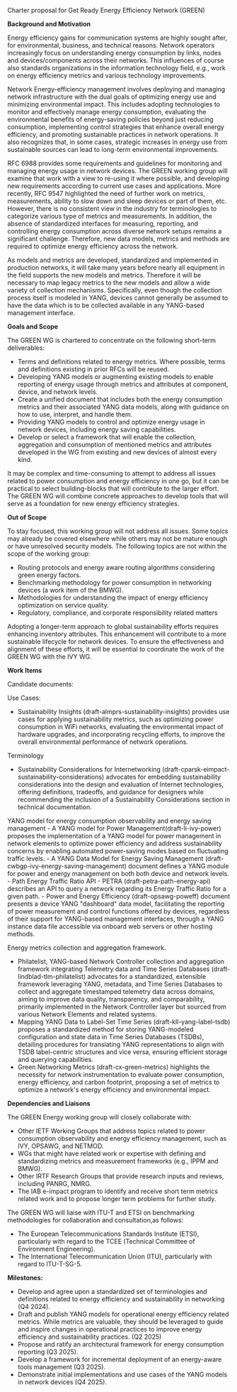 Charter proposal for Get Ready Energy Efficiency Network (GREEN)

**Background and Motivation**

Energy efficiency gains for communication systems are highly sought after, for environmental, business, and technical reasons. Network operators increasingly focus on understanding energy consumption by links, nodes and devices/components across their networks. This influences of course also standards organizations in the information technology field, e.g., work on energy efficiency metrics and various technology improvements.

Network Energy-efficiency management involves deploying and managing network infrastructure with the dual goals of optimizing energy use and minimizing environmental impact. This includes adopting technologies to monitor and effectively manage energy consumption, evaluating the environmental benefits of energy-saving policies beyond just reducing consumption, implementing control strategies that enhance overall energy efficiency, and promoting sustainable practices in network operations. It also recognizes that, in some cases, strategic increases in energy use from sustainable sources can lead to long-term environmental improvements.

RFC 6988 provides some requirements and guidelines for monitoring and managing energy usage in network devices. 
The GREEN working group will examine that work with a view to re-using it where possible, and developing new requirements according to current use cases and applications. More recently, RFC 9547 highlighted the need of further work on metrics, measurements, ability to slow down and sleep devices or part of them, etc. However, there is no consistent view in the industry for terminologies to categorize various type of metrics and measurements.
In addition, the absence of standardized interfaces for measuring, reporting, and controlling energy consumption across diverse network setups remains a significant challenge. Therefore, new data models, metrics and methods are required to optimize energy efficiency across the network.

As models and metrics are developed, standardized and implemented in production networks, it will take many years before nearly all equipment in the field supports the new models and metrics. Therefore it will be necessary to map legacy metrics to the new models and allow a wide variety of collection mechanisms. Specifically, even though the collection process itself is modeled in YANG, devices cannot generally be assumed to have the data which is to be collected available in any YANG-based management interface.

**Goals and Scope**

The GREEN WG is chartered to concentrate on the following short-term deliverables:
   - Terms and definitions related to energy metrics. Where possible, terms and definitions existing in prior RFCs will be reused.
   - Developing YANG models or augmenting existing models to enable reporting of energy usage through metrics and attributes at component, device, and network levels.
   - Create a unified document that includes both the energy consumption metrics and their associated YANG data models, along with guidance on how to use, interpret, and handle them.
   - Providing YANG models to control and optimize energy usage in network devices, including energy saving capabilities. 
   - Develop or select a framework that will enable the collection, aggregation and consumption of mentioned metrics and attributes developed in the WG from existing and new devices of almost every kind.

It may be complex and time-consuming to attempt to address all issues related to power consumption and energy efficiency in one go, but it can be practical to select building-blocks that will contribute to the larger effort. The GREEN WG will combine concrete approaches to develop tools that will serve as a foundation for new energy efficiency strategies.


**Out of Scope**

To stay focused, this working group will not address all issues. Some topics may already be covered elsewhere while others may not be mature enough or have unresolved security models. The following topics are not within the scope of the working group:

   - Routing protocols and energy aware routing algorithms considering green energy factors.
   - Benchmarking methodology for power consumption in networking devices (a work item of the BMWG).
   - Methodologies for understanding the impact of energy efficiency optimization on service quality.
   - Regulatory, compliance, and corporate responsibility related matters

 Adopting a longer-term approach to global sustainability efforts requires enhancing inventory attributes. This enhancement will contribute to a more sustainable lifecycle for network devices. To ensure the effectiveness and alignment of these efforts, it will be essential to coordinate the work of the GREEN WG with the IVY WG.

**Work Items**

Candidate documents:

Use Cases:
   - Sustainability Insights (draft-almprs-sustainability-insights) provides use cases for applying sustainability metrics, such as optimizing power consumption in WiFi networks, evaluating the environmental impact of hardware upgrades, and incorporating recycling efforts, to improve the overall environmental performance of network operations​.

Terminology 
   - Sustainability Considerations for Internetworking (draft-cparsk-eimpact-sustainability-considerations) advocates for embedding sustainability considerations into the design and evaluation of Internet technologies, offering definitions, tradeoffs, and guidance for designers while recommending the inclusion of a Sustainability Considerations section in technical documentation.

YANG model for energy consumption observability and energy saving management
    - A YANG model for Power Management(draft-li-ivy-power) proposes the implementation of a YANG model for power management in network elements to optimize power efficiency and address sustainability concerns by enabling automated power-saving modes based on fluctuating traffic levels.
    - A YANG Data Model for Energy Saving Management (draft-cwbgp-ivy-energy-saving-management) document defines a YANG module for power and energy management on both both device and network levels.
    - Path Energy Traffic Ratio API - PETRA  (draft-petra-path-energy-api) describes an API to query a network regarding its Energy Traffic Ratio for a given path.
    - Power and Energy Efficiency (draft-opsawg-poweff) document presents a device YANG "dashboard" data model, facilitating the reporting of power measurement and control functions offered by devices, regardless of their support for YANG-based management interfaces, through a YANG instance data file accessible via onboard web servers or other hosting methods.

Energy metrics collection and aggregation framework.
   - Philatelist, YANG-based Network Controller collection and aggregation framework integrating Telemetry data and Time Series Databases (draft-lindblad-tlm-philatelist) advocates for a standardized, extensible framework leveraging YANG, metadata, and Time Series Databases to collect and aggregate timestamped telemetry data across domains, aiming to improve data quality, transparency, and comparability, primarily implemented in the Network Controller layer but sourced from various Network Elements and related systems.
   - Mapping YANG Data to Label-Set Time Series (draft-kll-yang-label-tsdb) proposes a standardized method for storing YANG-modeled configuration and state data in Time Series Databases (TSDBs), detailing procedures for translating YANG representations to align with TSDB label-centric structures and vice versa, ensuring efficient storage and querying capabilities.
   - Green Networking Metrics (draft-cx-green-metrics) highlights the necessity for network instrumentation to evaluate power consumption, energy efficiency, and carbon footprint, proposing a set of metrics to optimize a network's energy efficiency and environmental impact.


**Dependencies and Liaisons**

The GREEN Energy working group will closely collaborate with:

   - Other IETF Working Groups that address topics related to power consumption observability and energy efficiency
     management, such as IVY, OPSAWG, and NETMOD.
   - WGs that might have related work or expertise with defining and standardizing metrics and measurement frameworks (e.g., IPPM and BMWG). 
   - Other IRTF Research Groups that provide research inputs and reviews, including PANRG, NMRG.
   - The IAB e-impact program to identify and receive short term metrics related work and to propose longer term problems for further study. 

The GREEN WG will liaise with ITU-T and ETSI on benchmarking methodologies for collaboration and consultation,as follows:

   - The European Telecommunications Standards Institute (ETSI), particularly with regard to the TCEE (Technical
     Committee of Environment Engineering).
   - The International Telecommunication Union (ITU), particularly with regard to ITU-T-SG-5.

**Milestones:** 

   - Develop and agree upon a standardized set of terminologies and definitions related to energy efficiency and sustainability in networking (Q4 2024).
   - Draft and publish YANG models for operational energy efficiency related metrics. While metrics are valuable, they should be leveraged to guide and inspire changes in operational practices to improve energy efficiency and sustainability practices. (Q2 2025)
   - Propose and ratify an architectural framework for energy consumption reporting (Q3 2025).
   - Develop a framework for incremental deployment of an energy-aware tools management (Q3 2025).
   - Demonstrate initial implementations and use cases of the YANG models in network devices (Q4 2025). 
